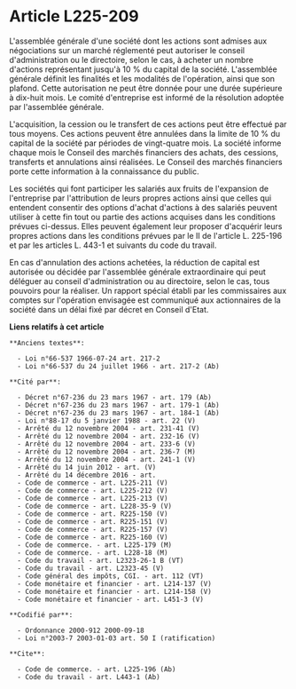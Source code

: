 # Article L225-209

L'assemblée générale d'une société dont les actions sont admises aux négociations sur un marché réglementé peut autoriser le
conseil d'administration ou le directoire, selon le cas, à acheter un nombre d'actions représentant jusqu'à 10 % du capital
de la société. L'assemblée générale définit les finalités et les modalités de l'opération, ainsi que son plafond. Cette
autorisation ne peut être donnée pour une durée supérieure à dix-huit mois. Le comité d'entreprise est informé de la
résolution adoptée par l'assemblée générale.

L'acquisition, la cession ou le transfert de ces actions peut être effectué par tous moyens. Ces actions peuvent être
annulées dans la limite de 10 % du capital de la société par périodes de vingt-quatre mois. La société informe chaque mois le
Conseil des marchés financiers des achats, des cessions, transferts et annulations ainsi réalisées. Le Conseil des marchés
financiers porte cette information à la connaissance du public.

Les sociétés qui font participer les salariés aux fruits de l'expansion de l'entreprise par l'attribution de leurs propres
actions ainsi que celles qui entendent consentir des options d'achat d'actions à des salariés peuvent utiliser à cette fin
tout ou partie des actions acquises dans les conditions prévues ci-dessus. Elles peuvent également leur proposer d'acquérir
leurs propres actions dans les conditions prévues par le II de l'article L. 225-196 et par les articles L. 443-1 et suivants
du code du travail.

En cas d'annulation des actions achetées, la réduction de capital est autorisée ou décidée par l'assemblée générale
extraordinaire qui peut déléguer au conseil d'administration ou au directoire, selon le cas, tous pouvoirs pour la réaliser.
Un rapport spécial établi par les commissaires aux comptes sur l'opération envisagée est communiqué aux actionnaires de la
société dans un délai fixé par décret en Conseil d'Etat.

**Liens relatifs à cet article**

	**Anciens textes**:

	  - Loi n°66-537 1966-07-24 art. 217-2
	  - Loi n°66-537 du 24 juillet 1966 - art. 217-2 (Ab)

	**Cité par**:

	  - Décret n°67-236 du 23 mars 1967 - art. 179 (Ab)
	  - Décret n°67-236 du 23 mars 1967 - art. 179-1 (Ab)
	  - Décret n°67-236 du 23 mars 1967 - art. 184-1 (Ab)
	  - Loi n°88-17 du 5 janvier 1988 - art. 22 (V)
	  - Arrêté du 12 novembre 2004 - art. 231-41 (V)
	  - Arrêté du 12 novembre 2004 - art. 232-16 (V)
	  - Arrêté du 12 novembre 2004 - art. 233-6 (V)
	  - Arrêté du 12 novembre 2004 - art. 236-7 (M)
	  - Arrêté du 12 novembre 2004 - art. 241-1 (V)
	  - Arrêté du 14 juin 2012 - art. (V)
	  - Arrêté du 14 décembre 2016 - art.
	  - Code de commerce - art. L225-211 (V)
	  - Code de commerce - art. L225-212 (V)
	  - Code de commerce - art. L225-213 (V)
	  - Code de commerce - art. L228-35-9 (V)
	  - Code de commerce - art. R225-150 (V)
	  - Code de commerce - art. R225-151 (V)
	  - Code de commerce - art. R225-157 (V)
	  - Code de commerce - art. R225-160 (V)
	  - Code de commerce. - art. L225-179 (M)
	  - Code de commerce. - art. L228-18 (M)
	  - Code du travail - art. L2323-26-1 B (VT)
	  - Code du travail - art. L2323-45 (V)
	  - Code général des impôts, CGI. - art. 112 (VT)
	  - Code monétaire et financier - art. L214-137 (V)
	  - Code monétaire et financier - art. L214-158 (V)
	  - Code monétaire et financier - art. L451-3 (V)

	**Codifié par**:

	  - Ordonnance 2000-912 2000-09-18
	  - Loi n°2003-7 2003-01-03 art. 50 I (ratification)

	**Cite**:

	  - Code de commerce. - art. L225-196 (Ab)
	  - Code du travail - art. L443-1 (Ab)
